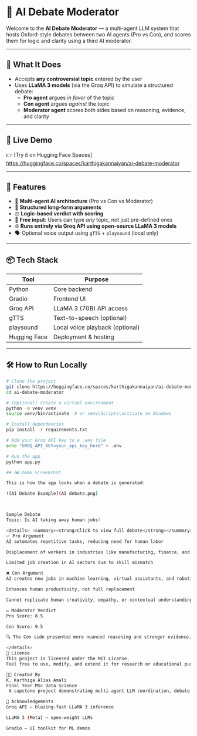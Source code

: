 # 🤖 AI Debate Moderator

Welcome to the **AI Debate Moderator** — a multi-agent LLM system that hosts Oxford-style debates between two AI agents (Pro vs Con), and scores them for logic and clarity using a third AI moderator.

---

## 🧠 What It Does

- Accepts **any controversial topic** entered by the user
- Uses **LLaMA 3 models** (via the Groq API) to simulate a structured debate:
  - **Pro agent** argues *in favor* of the topic
  - **Con agent** argues *against* the topic
  - **Moderator agent** scores both sides based on reasoning, evidence, and clarity

---

## 🚀 Live Demo

👉 [Try it on Hugging Face Spaces]
https://huggingface.co/spaces/karthigakannaiyan/ai-debate-moderator

---

## 🎯 Features

- 🧠 **Multi-agent AI architecture** (Pro vs Con vs Moderator)
- 📜 **Structured long-form arguments**
- ⚖️ **Logic-based verdict with scoring**
- 💬 **Free input**: Users can type *any* topic, not just pre-defined ones
- 🌐 **Runs entirely via Groq API using open-source LLaMA 3 models**
- 🗣️ Optional voice output using `gTTS` + `playsound` (local only)

---

## 📦 Tech Stack

| Tool         | Purpose                          |
|--------------|----------------------------------|
| Python       | Core backend                     |
| Gradio       | Frontend UI                      |
| Groq API     | LLaMA 3 (70B) API access         |
| gTTS         | Text-to-speech (optional)        |
| playsound    | Local voice playback (optional)  |
| Hugging Face | Deployment & hosting             |

---

## 🛠️ How to Run Locally

```bash
# Clone the project
git clone https://huggingface.co/spaces/karthigakannaiyan/ai-debate-moderator
cd ai-debate-moderator

# (Optional) Create a virtual environment
python -m venv venv
source venv/bin/activate  # or venv\Scripts\activate on Windows

# Install dependencies
pip install -r requirements.txt

# Add your Groq API key to a .env file
echo "GROQ_API_KEY=your_api_key_here" > .env

# Run the app
python app.py

## 🖼️ Demo Screenshot

This is how the app looks when a debate is generated:

![AI Debate Example](AI debate.png)



Sample Debate
Topic: Is AI taking away human jobs?

<details> <summary><strong>Click to view full debate</strong></summary>
✅ Pro Argument
AI automates repetitive tasks, reducing need for human labor

Displacement of workers in industries like manufacturing, finance, and transport

Limited job creation in AI sectors due to skill mismatch

❌ Con Argument
AI creates new jobs in machine learning, virtual assistants, and robotics

Enhances human productivity, not full replacement

Cannot replicate human creativity, empathy, or contextual understanding

⚖️ Moderator Verdict
Pro Score: 8.5

Con Score: 9.5

🔍 The Con side presented more nuanced reasoning and stronger evidence. Therefore, the moderator favors the Con position.

</details>
📄 License
This project is licensed under the MIT License.
Feel free to use, modify, and extend it for research or educational purposes.

👩‍🎓 Created By
K. Karthiga Alias Amali
Final Year MSc Data Science
 A capstone project demonstrating multi-agent LLM coordination, debate scoring, and ethical AI reasoning.

🌟 Acknowledgements
Groq API – blazing-fast LLaMA 3 inference

LLaMA 3 (Meta) – open-weight LLMs

Gradio – UI toolkit for ML demos